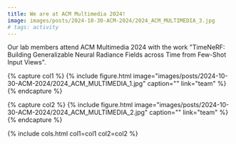```yaml
---
title: We are at ACM Multimedia 2024!
image: images/posts/2024-10-30-ACM-2024/2024_ACM_MULTIMEDIA_3.jpg
# tags: activity
---
```

Our lab members attend ACM Multimedia 2024 with the work "TimeNeRF: Building Generalizable Neural Radiance Fields across Time from Few-Shot Input Views".

{% capture col1 %}
{%
  include figure.html
  image="images/posts/2024-10-30-ACM-2024/2024_ACM_MULTIMEDIA_1.jpg"
  caption=""
  link="team"
%}
{% endcapture %}

{% capture col2 %}
{%
  include figure.html
  image="images/posts/2024-10-30-ACM-2024/2024_ACM_MULTIMEDIA_2.jpg"
  caption=""
  link="team"
%}
{% endcapture %}

{% include cols.html col1=col1 col2=col2 %}